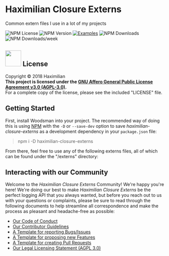 # Haximilian Closure Externs
Common extern files I use in a lot of my projects

![NPM License](https://img.shields.io/npm/l/haximilian-closure-externs.svg)
![NPM Version](https://img.shields.io/npm/v/haximilian-closure-externs.svg)
[![Examples](https://www.libhive.com/providers/npm/packages/haximilian-closure-externs/examples/badge.svg)](https://www.libhive.com/providers/npm/packages/haximilian-closure-externs)
![NPM Downloads](https://img.shields.io/npm/dt/haximilian-closure-externs.svg)
![NPM Downloads/week](https://img.shields.io/npm/dw/haximilian-closure-externs.svg)

## [<img src="https://opensource.org/files/osi_symbol.png" width="50">](https://opensource.org/licenses/AGPL-3.0) License
Copyright &copy; 2018 Haximilian<br/>
**This project is licensed under the [GNU Affero General Public License Agreement v3.0 (AGPL-3.0)](https://opensource.org/licenses/AGPL-3.0).**<br>
For a complete copy of the license, please see the included "LICENSE" file.

## Getting Started
First, install Woodsman into your project. The recommended way of doing this is using [NPM](https://www.npmjs.com/) with the `-D` or `--save-dev` option to save *haximilian-closure-externs* as a development dependency in your `package.json` file:

> npm i -D haximilian-closure-externs

From there, feel free to use any of the following externs files, all of which can be found under the "/externs" directory:

## Interacting with our Community
Welcome to the *Haximilian Closure Externs* Community! We're happy you're here! We're doing our best to make *Haximilian Closure Externs* be the perfect logging API that you always wanted, but before you reach out to us with your questions or complaints, please be sure to read through the following documents to help streamline all correspondence and make the process as pleasant and headache-free as possible:
 - [Our Code of Conduct](.github/CODE_OF_CONDUCT.md)
 - [Our Contributor Guidelines](.github/CONTRIBUTING.md)
 - [A Template for reporting Bugs/Issues](.github/ISSUE_TEMPLATE/bug_report.md)
 - [A Template for proposing new Features](.github/ISSUE_TEMPLATE/feature_request.md)
 - [A Template for creating Pull Requests](.github/PULL_REQUEST_TEMPLATE.md)
 - [Our Legal Licensing Statement (AGPL 3.0)](LICENSE.md)
